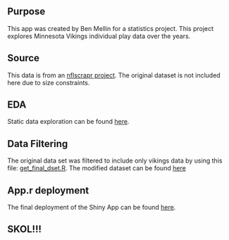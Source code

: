 ## Purpose 
This app was created by Ben Mellin for a statistics project. This project explores Minnesota Vikings individual play data over the years.
## Source 
This data is from an [nflscrapr project](https://www.kaggle.com/datasets/maxhorowitz/nflplaybyplay2009to2016/data). The original dataset is not included here due to size constraints.

## EDA 
Static data exploration can be found [here](https://github.com/benmellinncsu/project2/blob/main/eda.pdf).

## Data Filtering
The original data set was filtered to include only vikings data by using this file: [get_final_dset.R](https://github.com/benmellinncsu/project2/blob/main/get_final_dset.R). The modified dataset can be found [here](https://github.com/benmellinncsu/project2/blob/main/final_vikings_data.csv.zip)

## App.r deployment
The final deployment of the Shiny App can be found [here]().

## SKOL!!!
